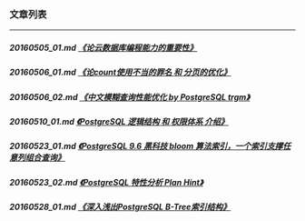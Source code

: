 ### 文章列表  
----  
##### 20160505_01.md   [《论云数据库编程能力的重要性》](20160505_01.md)  
##### 20160506_01.md   [《论count使用不当的罪名 和 分页的优化》](20160506_01.md)  
##### 20160506_02.md   [《中文模糊查询性能优化 by PostgreSQL trgm》](20160506_02.md)  
##### 20160510_01.md   [《PostgreSQL 逻辑结构 和 权限体系 介绍》](20160510_01.md)  
##### 20160523_01.md   [《PostgreSQL 9.6 黑科技 bloom 算法索引，一个索引支撑任意列组合查询》](20160523_01.md)  
##### 20160523_02.md   [《PostgreSQL 特性分析 Plan Hint》](20160523_02.md)  
##### 20160528_01.md   [《深入浅出PostgreSQL B-Tree索引结构》](20160528_01.md)  
